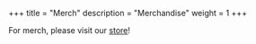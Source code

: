 +++
title = "Merch"
description = "Merchandise"
weight = 1
+++

For merch, please visit our [store](https://www.bonfire.com/store/the-14th-amendment-store/)!